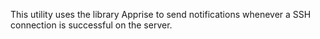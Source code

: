 This utility uses the library Apprise to send notifications whenever a SSH connection is successful on the server.